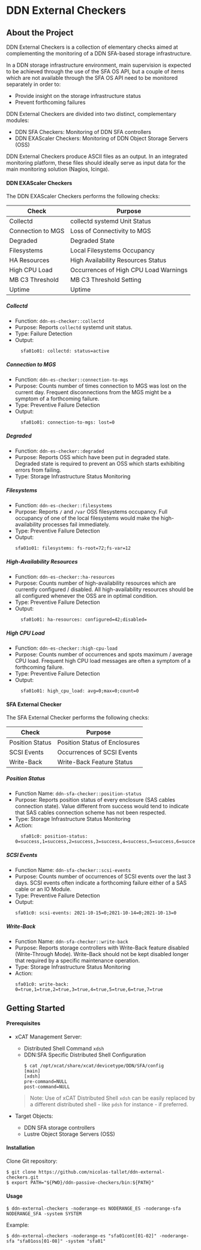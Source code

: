 # DDN External Checkers

## About the Project

DDN External Checkers is a collection of elementary checks aimed at complementing the monitoring of a DDN SFA-based storage infrastructure.

In a DDN storage infrastructure environment, main supervision is expected to be achieved through the use of the SFA OS API, but a couple of items which are not available through the SFA OS API need to be monitored separately in order to:
- Provide insight on the storage infrastructure status
- Prevent forthcoming failures

DDN External Checkers are divided into two distinct, complementary modules:
- DDN SFA Checkers: Monitoring of DDN SFA controllers
- DDN EXAScaler Checkers: Monitoring of DDN Object Storage Servers (OSS)

DDN External Checkers produce ASCII files as an output. In an integrated monitoring platform, these files should ideally serve as input data for the main monitoring solution (Nagios, Icinga).

#### DDN EXAScaler Checkers

The DDN EXAScaler Checkers performs the following checks:

| Check             | Purpose
|-------------------|----------------------------------------|
| Collectd          | collectd systemd Unit Status
| Connection to MGS | Loss of Connectivity to MGS
| Degraded          | Degraded State
| Filesystems       | Local Filesystems Occupancy
| HA Resources      | High Availability Resources Status
| High CPU Load     | Occurrences of High CPU Load Warnings
| MB C3 Threshold   | MB C3 Threshold Setting
| Uptime            | Uptime

##### Collectd

* Function: `ddn-es-checker::collectd`
* Purpose: Reports `collectd` systemd unit status.
* Type: Failure Detection
* Output:
  ```
	sfa01o01: collectd: status=active
	```

##### Connection to MGS

* Function: `ddn-es-checker::connection-to-mgs`
* Purpose: Counts number of times connection to MGS was lost on the current day. Frequent disconnections from the MGS might be a symptom of a forthcoming failure.
* Type: Preventive Failure Detection
* Output:
  ```
	sfa01o01: connection-to-mgs: lost=0
	```

##### Degraded

* Function: `ddn-es-checker::degraded`
* Purpose: Reports OSS which have been put in degraded state. Degraded state is required to prevent an OSS which starts exhibiting errors from failing.
* Type: Storage Infrastructure Status Monitoring

##### Filesystems

* Function: `ddn-es-checker::filesystems`
* Purpose: Reports `/` and `/var` OSS filesystems occupancy. Full occupancy of one of the local filesystems would make the high-availability processes fail immediately.
* Type: Preventive Failure Detection
* Output:
  ```
  sfa01o01: filesystems: fs-root=72;fs-var=12
	```

##### High-Availability Resources

* Function: `ddn-es-checker::ha-resources`
* Purpose: Counts number of high-availability resources which are currently configured / disabled. All high-availability resources should be all configured whenever the OSS are in optimal condition.
* Type: Preventive Failure Detection
* Output:
  ```
	sfa01o01: ha-resources: configured=42;disabled=
  ```

##### High CPU Load

* Function: `ddn-es-checker::high-cpu-load`
* Purpose: Counts number of occurrences and spots maximum / average CPU load. Frequent high CPU load messages are often a symptom of a forthcoming failure.
* Type: Preventive Failure Detection
* Output:
  ```
	sfa01o01: high_cpu_load: avg=0;max=0;count=0
  ```

#### SFA External Checker

The SFA External Checker performs the following checks:

| Check             | Purpose
|-------------------|----------------------------------------|
| Position Status   | Position Status of Enclosures
| SCSI Events       | Occurrences of SCSI Events
| Write-Back        | Write-Back Feature Status

##### Position Status

* Function Name: `ddn-sfa-checker::position-status`
* Purpose: Reports position status of every enclosure (SAS cables connection state). Value different from success would tend to indicate that SAS cables connection scheme has not been respected.
* Type: Storage Infrastructure Status Monitoring
* Action:
  ```
	sfa01c0: position-status: 0=success,1=success,2=success,3=success,4=success,5=success,6=success,7=success
	```

##### SCSI Events

* Function Name: `ddn-sfa-checker::scsi-events`
* Purpose: Counts number of occurrences of SCSI events over the last 3 days.
  SCSI events often indicate a forthcoming failure either of a SAS cable or an IO Module.
* Type: Preventive Failure Detection
* Output:
  ```
  sfa01c0: scsi-events: 2021-10-15=0;2021-10-14=0;2021-10-13=0
  ```

##### Write-Back

* Function Name: `ddn-sfa-checker::write-back`
* Purpose: Reports storage controllers with Write-Back feature disabled (Write-Through Mode). Write-Back should not be kept disabled longer that required by a specific maintenance operation.
* Type: Storage Infrastructure Status Monitoring
* Action:
  ```
  sfa01c0: write-back: 0=true,1=true,2=true,3=true,4=true,5=true,6=true,7=true
	```

## Getting Started

#### Prerequisites

- xCAT Management Server:
  - Distributed Shell Command `xdsh`
  - DDN:SFA Specific Distributed Shell Configuration
	  ```
    $ cat /opt/xcat/share/xcat/devicetype/DDN/SFA/config
    [main]
    [xdsh]
    pre-command=NULL
    post-command=NULL

  > Note: Use of xCAT Distributed Shell `xdsh` can be easily replaced by a different distributed shell - like `pdsh` for instance - if preferred.

- Target Objects:
  - DDN SFA storage controllers
  - Lustre Object Storage Servers (OSS)

#### Installation

Clone Git repository:
```
$ git clone https://github.com/nicolas-tallet/ddn-external-checkers.git
$ export PATH="${PWD}/ddn-passive-checkers/bin:${PATH}"
```

#### Usage

```
$ ddn-external-checkers -noderange-es NODERANGE_ES -noderange-sfa NODERANGE_SFA -system SYSTEM
```

Example:
```
$ ddn-external-checkers -noderange-es "sfa01cont[01-02]" -noderange-sfa "sfa01oss[01-08]" -system "sfa01"
```